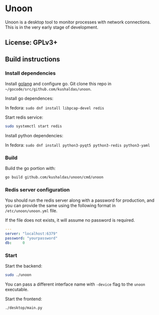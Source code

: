 # Unoon

Unoon is a desktop tool to monitor processes with network connections.
This is in the very early stage of development.

## License: GPLv3+

## Build instructions

### Install dependencies

Install [golang](https://golang.org/dl/) and configure go. Git clone this repo in `~/gocode/src/github.com/kushaldas/unoon`.

Install go dependences:

In fedora: `sudo dnf install libpcap-devel redis`

Start redis service:

```sh
sudo systemctl start redis
```

Install python dependencies:

In fedora: `sudo dnf install python3-pyqt5 python3-redis python3-yaml`

### Build

Build the go portion with:

```sh
go build github.com/kushaldas/unoon/cmd/unoon
```

### Redis server configuration

You should run the redis server along with a password for production, and you
can provide the same using the following format in `/etc/unoon/unoon.yml`
file.

If the file does not exists, it will assume no password is required.

```yaml
---
server: "localhost:6379"
password: "yourpassword"
db:     0
```

### Start

Start the backend:

```sh
sudo ./unoon
```

You can pass a different interface name with `-device` flag to the `unoon` executable.

Start the frontend:

```sh
./desktop/main.py
```
